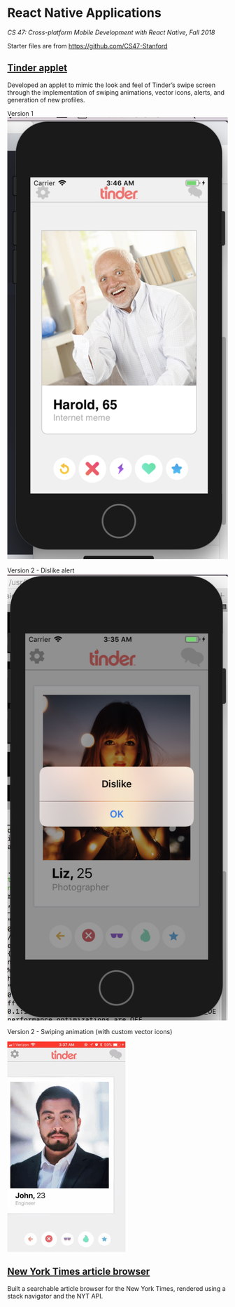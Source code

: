 # React Native Applications
*CS 47: Cross-platform Mobile Development with React Native, Fall 2018*

Starter files are from https://github.com/CS47-Stanford

## [Tinder applet](https://github.com/jchens/cs-47/tree/master/tinder%20applet)
Developed an applet to mimic the look and feel of Tinder’s swipe screen through the implementation of swiping animations, vector icons, alerts, and generation of new profiles.

Version 1
![Version 1](https://github.com/jchens/cs-47/blob/master/tinder%20applet/images/v1.png)<!-- .element width="100px" -->

Version 2 - Dislike alert
![Version 2 - Dislike alert](https://github.com/jchens/cs-47/blob/master/tinder%20applet/images/v2%20dislike%20alert.png)

Version 2 - Swiping animation (with custom vector icons)

![Version 2 - Swiping animation](https://github.com/jchens/cs-47/blob/master/tinder%20applet/images/v2%20swiping%20animation.gif)

## [New York Times article browser](https://github.com/jchens/cs-47/tree/master/nyt%20browser)
Built a searchable article browser for the New York Times, rendered using a stack navigator and the NYT API.
